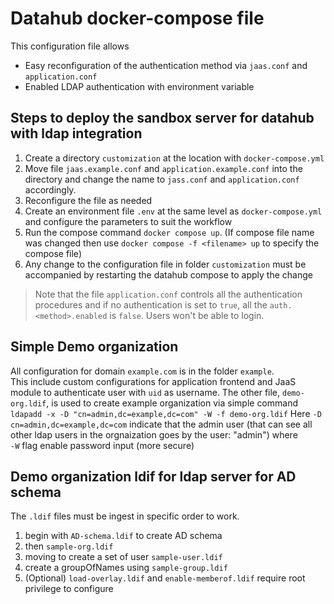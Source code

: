 # Datahub docker-compose file  

This configuration file allows  
- Easy reconfiguration of the authentication method via `jaas.conf` and `application.conf`
- Enabled LDAP authentication with environment variable

## Steps to deploy the sandbox server for datahub with ldap integration  
1. Create a directory `customization` at the location with `docker-compose.yml`  
2. Move file `jaas.example.conf` and `application.example.conf` into the directory and change the name to `jass.conf` and `application.conf` accordingly.  
3. Reconfigure the file as needed  
4. Create an environment file `.env` at the same level as `docker-compose.yml` and configure the parameters to suit the workflow
5. Run the compose command `docker compose up`. (If compose file name was changed then use `docker compose -f <filename> up` to specify the compose file)
6. Any change to the configuration file in folder `customization` must be accompanied by restarting the datahub compose to apply the change

> Note that the file `application.conf` controls all the authentication procedures and if no authentication is set to `true`, all the `auth.<method>.enabled` is `false`. Users won't be able to login.

## Simple Demo organization
All configuration for domain `example.com` is in the folder `example`.  
This include custom configurations for application frontend and JaaS module to authenticate user with `uid` as username.
The other file, `demo-org.ldif`, is used to create example organization via simple command  
```ldapadd -x -D "cn=admin,dc=example,dc=com" -W -f demo-org.ldif```
Here `-D cn=admin,dc=example,dc=com` indicate that the admin user (that can see all other ldap users in the orgnaization goes by the user: "admin") where  
`-W` flag enable password input (more secure)

## Demo organization ldif for ldap server for AD schema
The `.ldif` files must be ingest in specific order to work. 
1. begin with `AD-schema.ldif` to create AD schema 
2. then `sample-org.ldif` 
3. moving to create a set of user `sample-user.ldif` 
4. create a groupOfNames using `sample-group.ldif`
5. (Optional) `load-overlay.ldif` and `enable-memberof.ldif` require root privilege to configure
